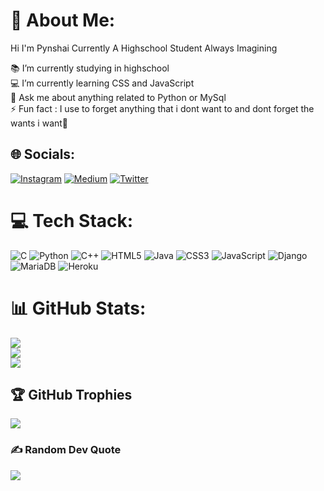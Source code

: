 # 💫 About Me:
Hi I'm Pynshai Currently A Highschool Student Always Imagining

📚 I’m currently studying in highschool<br>💻 I’m currently learning CSS and JavaScript<br>💬 Ask me about anything related to Python or MySql<br>⚡ Fun fact : I use to forget anything that i dont want to and dont forget the wants i want🤪


## 🌐 Socials:
[![Instagram](https://img.shields.io/badge/Instagram-%23E4405F.svg?logo=Instagram&logoColor=white)](https://instagram.com/pynshai.7) [![Medium](https://img.shields.io/badge/Medium-12100E?logo=medium&logoColor=white)](https://medium.com/@pynshaixcx) [![Twitter](https://img.shields.io/badge/Twitter-%231DA1F2.svg?logo=Twitter&logoColor=white)](https://twitter.com/pynshaixcx) 

# 💻 Tech Stack:
![C](https://img.shields.io/badge/c-%2300599C.svg?style=plastic&logo=c&logoColor=white) ![Python](https://img.shields.io/badge/python-3670A0?style=plastic&logo=python&logoColor=ffdd54) ![C++](https://img.shields.io/badge/c++-%2300599C.svg?style=plastic&logo=c%2B%2B&logoColor=white) ![HTML5](https://img.shields.io/badge/html5-%23E34F26.svg?style=plastic&logo=html5&logoColor=white) ![Java](https://img.shields.io/badge/java-%23ED8B00.svg?style=plastic&logo=java&logoColor=white) ![CSS3](https://img.shields.io/badge/css3-%231572B6.svg?style=plastic&logo=css3&logoColor=white) ![JavaScript](https://img.shields.io/badge/javascript-%23323330.svg?style=plastic&logo=javascript&logoColor=%23F7DF1E) ![Django](https://img.shields.io/badge/django-%23092E20.svg?style=plastic&logo=django&logoColor=white) ![MariaDB](https://img.shields.io/badge/MariaDB-003545?style=plastic&logo=mariadb&logoColor=white) ![Heroku](https://img.shields.io/badge/heroku-%23430098.svg?style=plastic&logo=heroku&logoColor=white)
# 📊 GitHub Stats:
![](https://github-readme-stats.vercel.app/api?username=pynshaixcx&theme=blue-green&hide_border=false&include_all_commits=false&count_private=false)<br/>
![](https://github-readme-streak-stats.herokuapp.com/?user=pynshaixcx&theme=blue-green&hide_border=false)<br/>
![](https://github-readme-stats.vercel.app/api/top-langs/?username=pynshaixcx&theme=blue-green&hide_border=false&include_all_commits=false&count_private=false&layout=compact)

## 🏆 GitHub Trophies
![](https://github-profile-trophy.vercel.app/?username=pynshaixcx&theme=monokai&no-frame=false&no-bg=false&margin-w=4)

### ✍️ Random Dev Quote
![](https://quotes-github-readme.vercel.app/api?type=horizontal&theme=radical)


